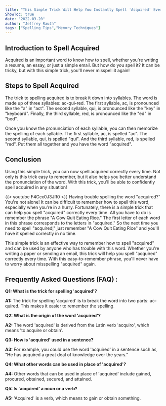 ```yaml
---
title: "This Simple Trick Will Help You Instantly Spell 'Acquired' Every Time!"
ShowToc: true 
date: "2022-03-20"
author: "Jeffrey Rauth" 
tags: ["Spelling Tips","Memory Techniques"]
---
```

## Introduction to Spell Acquired

Acquired is an important word to know how to spell, whether you're writing a resume, an essay, or just a simple email. But how do you spell it? It can be tricky, but with this simple trick, you'll never misspell it again!

## Steps to Spell Acquired

The trick to spelling acquired is to break it down into syllables. The word is made up of three syllables: ac-qui-red. The first syllable, ac, is pronounced like the "a" in "act". The second syllable, qui, is pronounced like the "key" in "keyboard". Finally, the third syllable, red, is pronounced like the "ed" in "bed".

Once you know the pronunciation of each syllable, you can then memorize the spelling of each syllable. The first syllable, ac, is spelled "ac". The second syllable, qui, is spelled "qui". And the third syllable, red, is spelled "red". Put them all together and you have the word "acquired".

## Conclusion

Using this simple trick, you can now spell acquired correctly every time. Not only is this trick easy to remember, but it also helps you better understand the pronunciation of the word. With this trick, you'll be able to confidently spell acquired in any situation!

{{< youtube F4Gcx0J3JR0 >}} 
Having trouble spelling the word "acquired?" You're not alone! It can be difficult to remember how to spell this word, especially when you're in a hurry. Fortunately, there is a simple trick that can help you spell "acquired" correctly every time. All you have to do is remember the phrase "A Cow Quit Eating Rice." The first letter of each word in this phrase corresponds to the letters in "acquired." So the next time you need to spell "acquired," just remember "A Cow Quit Eating Rice" and you'll have it spelled correctly in no time. 

This simple trick is an effective way to remember how to spell "acquired" and can be used by anyone who has trouble with this word. Whether you're writing a paper or sending an email, this trick will help you spell "acquired" correctly every time. With this easy-to-remember phrase, you'll never have to worry about misspelling "acquired" again.

## Frequently Asked Questions (FAQ) :
**Q1: What is the trick for spelling 'acquired'?**

**A1:** The trick for spelling 'acquired' is to break the word into two parts: ac-quired. This makes it easier to remember the spelling. 

**Q2: What is the origin of the word 'acquired'?**

**A2:** The word 'acquired' is derived from the Latin verb 'acquiro', which means 'to acquire or obtain'. 

**Q3: How is 'acquired' used in a sentence?**

**A3:** For example, you could use the word 'acquired' in a sentence such as, "He has acquired a great deal of knowledge over the years." 

**Q4: What other words can be used in place of 'acquired'?**

**A4:** Other words that can be used in place of 'acquired' include gained, procured, obtained, secured, and attained. 

**Q5: Is 'acquired' a noun or a verb?**

**A5:** 'Acquired' is a verb, which means to gain or obtain something.





